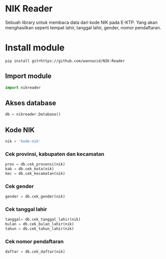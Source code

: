# NIK Reader
Sebuah library untuk membaca data dari kode NIK pada E-KTP. Yang akan menghasilkan seperti tempat lahir, tanggal lahir, gender, nomor pendaftaran.
# Install module
```
pip install git+https://github.com/wannazid/NIK-Reader
```
## Import module
```PYTHON
import nikreader
```
## Akses database
```PYTHON
db = nikreader.Database()
```
## Kode NIK
```PYTHON
nik = 'kode-nik'
```
### Cek provinsi, kabupaten dan kecamatan
```PYTHON
prov = db.cek_provonsi(nik)
kab = db.cek_kota(nik)
kec = db.cek_kecamatan(nik)
```
### Cek gender
```PYTHON
gender = db.cek_gender(nik)
```
### Cek tanggal lahir
```PYTHON
tanggal= db.cek_tanggal_lahir(nik)
bulan = db.cek_bulan_lahir(nik)
tahun = db.cek_tahun_lahir(nik)
```
### Cek nomor pendaftaran
```PYTHON
daftar = db.cek_daftar(nik)
```





